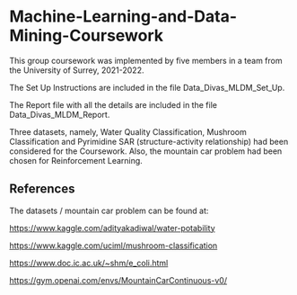 # Machine-Learning-and-Data-Mining-Coursework
This group coursework was implemented by five members in a team from the University of Surrey, 2021-2022.

The Set Up Instructions are included in the file Data_Divas_MLDM_Set_Up.

The Report file with all the details are included in the file Data_Divas_MLDM_Report. 

Three datasets, namely, Water Quality Classification, Mushroom Classification and Pyrimidine SAR (structure-activity relationship) had been considered for the Coursework. Also, the mountain car problem had been chosen for Reinforcement Learning.

## References
The datasets / mountain car problem can be found at:

https://www.kaggle.com/adityakadiwal/water-potability

https://www.kaggle.com/uciml/mushroom-classification

https://www.doc.ic.ac.uk/~shm/e_coli.html

https://gym.openai.com/envs/MountainCarContinuous-v0/
